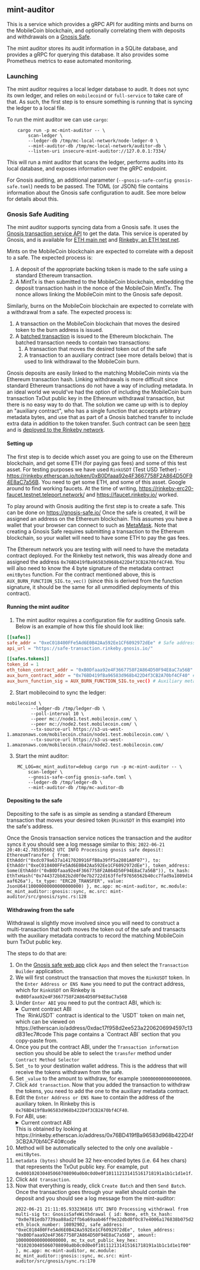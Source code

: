 ## mint-auditor

This is a service which provides a gRPC API for auditing mints and burns on the MobileCoin blockchain, and optionally correlating them with deposits and withdrawals on a [Gnosis Safe](https://gnosis-safe.io/).

The mint auditor stores its audit information in a SQLite database, and provides a gRPC for querying this database.
It also provides some Prometheus metrics to ease automated monitoring.

### Launching

The mint auditor requires a local ledger database to audit. It does not sync its own ledger, and relies on `mobilecoind` or `full-service` to take care of that. As such, the first step is to ensure something is running that is syncing the ledger to a local file.

To run the mint auditor we can use `cargo`:
```
    cargo run -p mc-mint-auditor -- \
        scan-ledger \
        --ledger-db /tmp/mc-local-network/node-ledger-0 \
        --mint-auditor-db /tmp/mc-local-network/auditor-db \
        --listen-uri insecure-mint-auditor://127.0.0.1:7334/
```

This will run a mint auditor that scans the ledger, performs audits into its local database, and exposes information over the gRPC endpoint.

For Gnosis auditing, an additional parameter (`--gnosis-safe-config gnosis-safe.toml`) needs to be passed. The TOML (or JSON) file contains information about the Gnosis safe configuration to audit. See more below for details about this.


### Gnosis Safe Auditing

The mint auditor supports syncing data from a Gnosis safe. It uses the [Gnosis transaction service API](https://github.com/safe-global/safe-transaction-service/) to get the data. This service is operated by Gnosis, and is available for [ETH main net](https://safe-transaction.gnosis.io/) and [Rinkeby, an ETH test net](https://safe-transaction.rinkeby.gnosis.io/).

Mints on the MobileCoin blockchain are expected to correlate with a deposit to a safe. The expected process is:
1. A deposit of the appropriate backing token is made to the safe using a standard Ethereum transaction.
2. A MintTx is then submitted to the MobileCoin blockchain, embedding the deposit transaction hash in the nonce of the
   MobileCoin MintTx. The nonce allows linking the MobileCoin mint to the Gnosis safe deposit.

Similarly, burns on the MobileCoin blockchain are expected to correlate with a withdrawal from a safe. The expected process is:
1. A transaction on the MobileCoin blockchain that moves the desired token to the burn address is issued.
2. A [batched transaction](https://help.gnosis-safe.io/en/articles/4680071-transaction-builder) is issued to the Ethereum blockchain. The batched transaction needs to contain two transactions:
    1. A transaction that moves the desired token out of the safe
    1. A transaction to an auxiliary contract (see more details below) that is used to link withdrawal to the MobileCoin burn.

Gnosis deposits are easily linked to the matching MobileCoin mints via the Ethereum transaction hash. Linking withdrawals is more difficult since standard Ethereum transactions do not have a way of including metadata. In an ideal world we would've had the option of including the MobileCoin burn transaction TxOut public key in the Ethereum withdrawal transaction, but there is no easy way to do that.
The solution we came up with is to deploy an "auxiliary contract", who has a single function that accepts arbitrary metadata bytes, and use that as part of a Gnosis batched transfer to include extra data in addition to the token transfer. Such contract can be seen [here](https://github.com/tbrent/ethereum-metadata) and is [deployed to the Rinkeby network](https://rinkeby.etherscan.io/address/0x76BD419fBa96583d968b422D4f3CB2A70bf4CF40).

#### Setting up

The first step is to decide which asset you are going to use on the Ethereum blockchain, and get some ETH (for paying gas fees) and some of this test asset. For testing purposes we have used `RinkUSDT` (Test USD Tether) - https://rinkeby.etherscan.io/token/0xB0Dfaaa92e4F3667758F2A864D50F94E8aC7a56B. You need to get some ETH, and some of this asset. Google around to find working faucets. At the time of writing, https://rinkeby-erc20-faucet.testnet.teleport.network/ and https://faucet.rinkeby.io/ worked.

To play around with Gnosis auditing the first step is to create a safe. This can be done on https://gnosis-safe.io/
Once the safe is created, it will be assigned an address on the Ethereum blockchain. This assumes you have a wallet that your browser can connect to such as [MetaMask](https://metamask.io/). Note that creating a Gnosis Safe requires submitting a transaction to the Ethereum blockchain, so your wallet will need to have some ETH to pay the gas fees.

The Ethereum network you are testing with will need to have the metadata contract deployed. For the Rinkeby test network, this was already done and assigned the address `0x76BD419fBa96583d968b422D4f3CB2A70bf4CF40`.
You will also need to know the 4 byte signature of the metadata contract `emitBytes` function. For the contract mentioned above, this is `AUX_BURN_FUNCTION_SIG.to_vec()` (since this is derived from the function signature, it should be the same for all unmodified deployments of this contract).

#### Running the mint auditor

1. The mint auditor requires a configuration file for auditing Gnosis safe. Below is an example of how this file should look like:

```toml
[[safes]]
safe_addr = "0xeC018400FFe5Ad6E0B42Aa592Ee1CF6092972dEe" # Safe address that is available once it is created
api_url = "https://safe-transaction.rinkeby.gnosis.io/"

[[safes.tokens]]
token_id = 1
eth_token_contract_addr = "0xB0Dfaaa92e4F3667758F2A864D50F94E8aC7a56B" # RinkUSDT
aux_burn_contract_addr = "0x76BD419fBa96583d968b422D4f3CB2A70bf4CF40" # Auxiliary metadata contract address
aux_burn_function_sig = AUX_BURN_FUNCTION_SIG.to_vec() # Auxiliary metadata emitBytes function signature hash
```

2. Start mobilecoind to sync the ledger:
```
mobilecoind \
         --ledger-db /tmp/ledger-db \
         --poll-interval 10 \
         --peer mc://node1.test.mobilecoin.com/ \
         --peer mc://node2.test.mobilecoin.com/ \
         --tx-source-url https://s3-us-west-1.amazonaws.com/mobilecoin.chain/node1.test.mobilecoin.com/ \
         --tx-source-url https://s3-us-west-1.amazonaws.com/mobilecoin.chain/node2.test.mobilecoin.com/
```

3. Start the mint auditor:
```
    MC_LOG=mc_mint_auditor=debug cargo run -p mc-mint-auditor -- \
        scan-ledger \
        --gnosis-safe-config gnosis-safe.toml \
        --ledger-db /tmp/ledger-db \
        --mint-auditor-db /tmp/mc-auditor-db
```
#### Depositing to the safe

Depositing to the safe is as simple as sending a standard Ethereum transaction that moves your desired token (`RinkUSDT` in this example) into the safe's address.

Once the Gnosis transaction service notices the transaction and the auditor syncs it you should see a log message similar to this:
`2022-06-21 20:40:42.785395662 UTC INFO Processing gnosis safe deposit: EthereumTransfer { from: EthAddr("0xdc079a637a1417020916FfB8a39fF5a2801A0F07"), to: EthAddr("0xeC018400FFe5Ad6E0B42Aa592Ee1CF6092972dEe"), token_address: Some(EthAddr("0xB0Dfaaa92e4F3667758F2A864D50F94E8aC7a56B")), tx_hash: EthTxHash("0x744372bb82b2d0f0e7b2722d163ffef97656562b40cc7fad9a1809d14aaf626a"), tx_type: "ERC20_TRANSFER", value: JsonU64(10000000000000000000) }, mc.app: mc-mint-auditor, mc.module: mc_mint_auditor::gnosis::sync, mc.src: mint-auditor/src/gnosis/sync.rs:128`

#### Withdrawing from the safe

Withdrawal is slightly move involved since you will need to construct a multi-transaction that both moves the token out of the safe and transacts with the auxiliary metadata contracts to record the matching MobileCoin burn TxOut public key.

The steps to do that are:
1. On the [Gnosis safe web app](https://gnosis-safe.io/app/) click `Apps` and then select the `Transaction Builder` application.
2. We will first construct the transaction that moves the `RinkUSDT` token. In the `Enter Address or ENS Name` you need to put the contract address, which for `RinkUSDT` on Rinkeby is `0xB0Dfaaa92e4F3667758F2A864D50F94E8aC7a56B`
3. Under `Enter ABI` you need to put the contract ABI, which is:
    <details>
        <summary>Current contract ABI</summary>
        ```json
        [
            {
                "constant": true,
                "inputs": [],
                "name": "name",
                "outputs": [
                    {
                        "name": "",
                        "type": "string"
                    }
                ],
                "payable": false,
                "stateMutability": "view",
                "type": "function"
            },
            {
                "constant": false,
                "inputs": [
                    {
                        "name": "_upgradedAddress",
                        "type": "address"
                    }
                ],
                "name": "deprecate",
                "outputs": [],
                "payable": false,
                "stateMutability": "nonpayable",
                "type": "function"
            },
            {
                "constant": false,
                "inputs": [
                    {
                        "name": "_spender",
                        "type": "address"
                    },
                    {
                        "name": "_value",
                        "type": "uint256"
                    }
                ],
                "name": "approve",
                "outputs": [],
                "payable": false,
                "stateMutability": "nonpayable",
                "type": "function"
            },
            {
                "constant": true,
                "inputs": [],
                "name": "deprecated",
                "outputs": [
                    {
                        "name": "",
                        "type": "bool"
                    }
                ],
                "payable": false,
                "stateMutability": "view",
                "type": "function"
            },
            {
                "constant": false,
                "inputs": [
                    {
                        "name": "_evilUser",
                        "type": "address"
                    }
                ],
                "name": "addBlackList",
                "outputs": [],
                "payable": false,
                "stateMutability": "nonpayable",
                "type": "function"
            },
            {
                "constant": true,
                "inputs": [],
                "name": "totalSupply",
                "outputs": [
                    {
                        "name": "",
                        "type": "uint256"
                    }
                ],
                "payable": false,
                "stateMutability": "view",
                "type": "function"
            },
            {
                "constant": false,
                "inputs": [
                    {
                        "name": "_from",
                        "type": "address"
                    },
                    {
                        "name": "_to",
                        "type": "address"
                    },
                    {
                        "name": "_value",
                        "type": "uint256"
                    }
                ],
                "name": "transferFrom",
                "outputs": [],
                "payable": false,
                "stateMutability": "nonpayable",
                "type": "function"
            },
            {
                "constant": true,
                "inputs": [],
                "name": "upgradedAddress",
                "outputs": [
                    {
                        "name": "",
                        "type": "address"
                    }
                ],
                "payable": false,
                "stateMutability": "view",
                "type": "function"
            },
            {
                "constant": true,
                "inputs": [
                    {
                        "name": "",
                        "type": "address"
                    }
                ],
                "name": "balances",
                "outputs": [
                    {
                        "name": "",
                        "type": "uint256"
                    }
                ],
                "payable": false,
                "stateMutability": "view",
                "type": "function"
            },
            {
                "constant": true,
                "inputs": [],
                "name": "decimals",
                "outputs": [
                    {
                        "name": "",
                        "type": "uint256"
                    }
                ],
                "payable": false,
                "stateMutability": "view",
                "type": "function"
            },
            {
                "constant": true,
                "inputs": [],
                "name": "maximumFee",
                "outputs": [
                    {
                        "name": "",
                        "type": "uint256"
                    }
                ],
                "payable": false,
                "stateMutability": "view",
                "type": "function"
            },
            {
                "constant": true,
                "inputs": [],
                "name": "_totalSupply",
                "outputs": [
                    {
                        "name": "",
                        "type": "uint256"
                    }
                ],
                "payable": false,
                "stateMutability": "view",
                "type": "function"
            },
            {
                "constant": false,
                "inputs": [],
                "name": "unpause",
                "outputs": [],
                "payable": false,
                "stateMutability": "nonpayable",
                "type": "function"
            },
            {
                "constant": true,
                "inputs": [
                    {
                        "name": "_maker",
                        "type": "address"
                    }
                ],
                "name": "getBlackListStatus",
                "outputs": [
                    {
                        "name": "",
                        "type": "bool"
                    }
                ],
                "payable": false,
                "stateMutability": "view",
                "type": "function"
            },
            {
                "constant": true,
                "inputs": [
                    {
                        "name": "",
                        "type": "address"
                    },
                    {
                        "name": "",
                        "type": "address"
                    }
                ],
                "name": "allowed",
                "outputs": [
                    {
                        "name": "",
                        "type": "uint256"
                    }
                ],
                "payable": false,
                "stateMutability": "view",
                "type": "function"
            },
            {
                "constant": true,
                "inputs": [],
                "name": "paused",
                "outputs": [
                    {
                        "name": "",
                        "type": "bool"
                    }
                ],
                "payable": false,
                "stateMutability": "view",
                "type": "function"
            },
            {
                "constant": true,
                "inputs": [
                    {
                        "name": "who",
                        "type": "address"
                    }
                ],
                "name": "balanceOf",
                "outputs": [
                    {
                        "name": "",
                        "type": "uint256"
                    }
                ],
                "payable": false,
                "stateMutability": "view",
                "type": "function"
            },
            {
                "constant": false,
                "inputs": [],
                "name": "pause",
                "outputs": [],
                "payable": false,
                "stateMutability": "nonpayable",
                "type": "function"
            },
            {
                "constant": true,
                "inputs": [],
                "name": "getOwner",
                "outputs": [
                    {
                        "name": "",
                        "type": "address"
                    }
                ],
                "payable": false,
                "stateMutability": "view",
                "type": "function"
            },
            {
                "constant": true,
                "inputs": [],
                "name": "owner",
                "outputs": [
                    {
                        "name": "",
                        "type": "address"
                    }
                ],
                "payable": false,
                "stateMutability": "view",
                "type": "function"
            },
            {
                "constant": true,
                "inputs": [],
                "name": "symbol",
                "outputs": [
                    {
                        "name": "",
                        "type": "string"
                    }
                ],
                "payable": false,
                "stateMutability": "view",
                "type": "function"
            },
            {
                "constant": false,
                "inputs": [
                    {
                        "name": "_to",
                        "type": "address"
                    },
                    {
                        "name": "_value",
                        "type": "uint256"
                    }
                ],
                "name": "transfer",
                "outputs": [],
                "payable": false,
                "stateMutability": "nonpayable",
                "type": "function"
            },
            {
                "constant": false,
                "inputs": [
                    {
                        "name": "newBasisPoints",
                        "type": "uint256"
                    },
                    {
                        "name": "newMaxFee",
                        "type": "uint256"
                    }
                ],
                "name": "setParams",
                "outputs": [],
                "payable": false,
                "stateMutability": "nonpayable",
                "type": "function"
            },
            {
                "constant": false,
                "inputs": [
                    {
                        "name": "amount",
                        "type": "uint256"
                    }
                ],
                "name": "issue",
                "outputs": [],
                "payable": false,
                "stateMutability": "nonpayable",
                "type": "function"
            },
            {
                "constant": false,
                "inputs": [
                    {
                        "name": "amount",
                        "type": "uint256"
                    }
                ],
                "name": "redeem",
                "outputs": [],
                "payable": false,
                "stateMutability": "nonpayable",
                "type": "function"
            },
            {
                "constant": true,
                "inputs": [
                    {
                        "name": "_owner",
                        "type": "address"
                    },
                    {
                        "name": "_spender",
                        "type": "address"
                    }
                ],
                "name": "allowance",
                "outputs": [
                    {
                        "name": "remaining",
                        "type": "uint256"
                    }
                ],
                "payable": false,
                "stateMutability": "view",
                "type": "function"
            },
            {
                "constant": true,
                "inputs": [],
                "name": "basisPointsRate",
                "outputs": [
                    {
                        "name": "",
                        "type": "uint256"
                    }
                ],
                "payable": false,
                "stateMutability": "view",
                "type": "function"
            },
            {
                "constant": true,
                "inputs": [
                    {
                        "name": "",
                        "type": "address"
                    }
                ],
                "name": "isBlackListed",
                "outputs": [
                    {
                        "name": "",
                        "type": "bool"
                    }
                ],
                "payable": false,
                "stateMutability": "view",
                "type": "function"
            },
            {
                "constant": false,
                "inputs": [
                    {
                        "name": "_clearedUser",
                        "type": "address"
                    }
                ],
                "name": "removeBlackList",
                "outputs": [],
                "payable": false,
                "stateMutability": "nonpayable",
                "type": "function"
            },
            {
                "constant": true,
                "inputs": [],
                "name": "MAX_UINT",
                "outputs": [
                    {
                        "name": "",
                        "type": "uint256"
                    }
                ],
                "payable": false,
                "stateMutability": "view",
                "type": "function"
            },
            {
                "constant": false,
                "inputs": [
                    {
                        "name": "newOwner",
                        "type": "address"
                    }
                ],
                "name": "transferOwnership",
                "outputs": [],
                "payable": false,
                "stateMutability": "nonpayable",
                "type": "function"
            },
            {
                "constant": false,
                "inputs": [
                    {
                        "name": "_blackListedUser",
                        "type": "address"
                    }
                ],
                "name": "destroyBlackFunds",
                "outputs": [],
                "payable": false,
                "stateMutability": "nonpayable",
                "type": "function"
            },
            {
                "inputs": [
                    {
                        "name": "_initialSupply",
                        "type": "uint256"
                    },
                    {
                        "name": "_name",
                        "type": "string"
                    },
                    {
                        "name": "_symbol",
                        "type": "string"
                    },
                    {
                        "name": "_decimals",
                        "type": "uint256"
                    }
                ],
                "payable": false,
                "stateMutability": "nonpayable",
                "type": "constructor"
            },
            {
                "anonymous": false,
                "inputs": [
                    {
                        "indexed": false,
                        "name": "amount",
                        "type": "uint256"
                    }
                ],
                "name": "Issue",
                "type": "event"
            },
            {
                "anonymous": false,
                "inputs": [
                    {
                        "indexed": false,
                        "name": "amount",
                        "type": "uint256"
                    }
                ],
                "name": "Redeem",
                "type": "event"
            },
            {
                "anonymous": false,
                "inputs": [
                    {
                        "indexed": false,
                        "name": "newAddress",
                        "type": "address"
                    }
                ],
                "name": "Deprecate",
                "type": "event"
            },
            {
                "anonymous": false,
                "inputs": [
                    {
                        "indexed": false,
                        "name": "feeBasisPoints",
                        "type": "uint256"
                    },
                    {
                        "indexed": false,
                        "name": "maxFee",
                        "type": "uint256"
                    }
                ],
                "name": "Params",
                "type": "event"
            },
            {
                "anonymous": false,
                "inputs": [
                    {
                        "indexed": false,
                        "name": "_blackListedUser",
                        "type": "address"
                    },
                    {
                        "indexed": false,
                        "name": "_balance",
                        "type": "uint256"
                    }
                ],
                "name": "DestroyedBlackFunds",
                "type": "event"
            },
            {
                "anonymous": false,
                "inputs": [
                    {
                        "indexed": false,
                        "name": "_user",
                        "type": "address"
                    }
                ],
                "name": "AddedBlackList",
                "type": "event"
            },
            {
                "anonymous": false,
                "inputs": [
                    {
                        "indexed": false,
                        "name": "_user",
                        "type": "address"
                    }
                ],
                "name": "RemovedBlackList",
                "type": "event"
            },
            {
                "anonymous": false,
                "inputs": [
                    {
                        "indexed": true,
                        "name": "owner",
                        "type": "address"
                    },
                    {
                        "indexed": true,
                        "name": "spender",
                        "type": "address"
                    },
                    {
                        "indexed": false,
                        "name": "value",
                        "type": "uint256"
                    }
                ],
                "name": "Approval",
                "type": "event"
            },
            {
                "anonymous": false,
                "inputs": [
                    {
                        "indexed": true,
                        "name": "from",
                        "type": "address"
                    },
                    {
                        "indexed": true,
                        "name": "to",
                        "type": "address"
                    },
                    {
                        "indexed": false,
                        "name": "value",
                        "type": "uint256"
                    }
                ],
                "name": "Transfer",
                "type": "event"
            },
            {
                "anonymous": false,
                "inputs": [],
                "name": "Pause",
                "type": "event"
            },
            {
                "anonymous": false,
                "inputs": [],
                "name": "Unpause",
                "type": "event"
            }
        ]
        ```
        </details>
    The `RinkUSDT` contract is identical to the `USDT` token on main net, which can be viewed on https://etherscan.io/address/0xdac17f958d2ee523a2206206994597c13d831ec7#code
    This page contains a `Contract ABI` section that you copy-paste from.
4. Once you put the contract ABI, under the `Transaction information` section you should be able to select the `transfer` method under `Contract Method Selector`
5. Set `_to` to your destination wallet address. This is the address that will receive the tokens withdrawn from the safe.
6. Set `_value` to the amount to withdraw, for example `1000000000000000000`.
7. Click `Add transaction`. Now that you added the transaction to withdraw the tokens, you need to add the one to the auxiliary metadata contract.
8. Edit the `Enter Address or ENS Name` to contain the address of the auxiliary token. In Rinkeby this is `0x76BD419fBa96583d968b422D4f3CB2A70bf4CF40`.
9. For ABI, use:
    <details>
        <summary>Current contract ABI</summary>
        ```json
        [
            {
                "inputs": [],
                "stateMutability": "nonpayable",
                "type": "constructor"
            },
            {
                "anonymous": false,
                "inputs": [
                    {
                        "indexed": true,
                        "internalType": "address",
                        "name": "sender",
                        "type": "address"
                    },
                    {
                        "indexed": false,
                        "internalType": "bytes",
                        "name": "metadata",
                        "type": "bytes"
                    }
                ],
                "name": "MetadataReceived",
                "type": "event"
            },
            {
                "inputs": [
                    {
                        "internalType": "bytes",
                        "name": "metadata",
                        "type": "bytes"
                    }
                ],
                "name": "emitBytes",
                "outputs": [],
                "stateMutability": "nonpayable",
                "type": "function"
            }
        ]
        ```
    </details>
    This is obtained by looking at https://rinkeby.etherscan.io/address/0x76BD419fBa96583d968b422D4f3CB2A70bf4CF40#code
10. Method will be automatically selected to the only one available - `emitBytes`.
11. `metadata (bytes)` should be 32 hex-encoded bytes (i.e. 64 hex chars) that represents the TxOut public key. For example, put `0x000102030405060708090a0b0c0d0e0f101112131415161718191a1b1c1d1e1f`.
12. Click `Add transaction`.
13. Now that everything is ready, click `Create Batch` and then `Send Batch`. Once the transaction goes through your wallet should contain the deposit and you should see a log message from the mint-auditor:
    ```
    2022-06-21 21:11:05.933236816 UTC INFO Processing withdrawal from multi-sig tx: GnosisSafeWithdrawal { id: None, eth_tx_hash: "0x0e781edb7739aa88ad2ffb6a69aab46ff9e32dbd0f0c87e4006a176838b075d2", eth_block_number: 10892902, safe_address: "0xeC018400FFe5Ad6E0B42Aa592Ee1CF6092972dEe", token_address: "0xB0Dfaaa92e4F3667758F2A864D50F94E8aC7a56B", amount: 1000000000000000000, mc_tx_out_public_key_hex: "0102030405060708090a0b0c0d0e0f101112131415161718191a1b1c1d1e1f00" }, mc.app: mc-mint-auditor, mc.module: mc_mint_auditor::gnosis::sync, mc.src: mint-auditor/src/gnosis/sync.rs:170
    ```